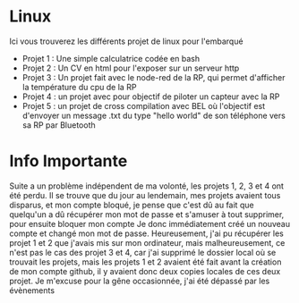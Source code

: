 # Linux
Ici vous trouverez les différents projet de linux pour l'embarqué
* Projet 1 : Une simple calculatrice codée en bash
* Projet 2 : Un CV en html pour l'exposer sur un serveur http
* Projet 3 : Un projet fait avec le node-red de la RP, qui permet d'afficher la température du cpu de la RP
* Projet 4 : un projet avec pour objectif de piloter un capteur avec la RP
* Projet 5 : un projet de cross compilation avec BEL où l'objectif est d'envoyer un message .txt du type "hello world" de son téléphone vers sa RP par Bluetooth

# Info Importante
Suite a un problème indépendent de ma volonté, les projets 1, 2, 3 et 4 ont été perdu.
Il se trouve que du jour au lendemain, mes projets avaient tous disparus, et mon compte bloqué, je pense que c'est dû au fait que quelqu'un a dû récupérer mon mot de passe et s'amuser à tout supprimer, pour ensuite bloquer mon compte
Je donc immédiatement créé un nouveau compte et changé mon mot de passe.
Heureusement, j'ai pu récupérer les projet 1 et 2 que j'avais mis sur mon ordinateur, mais malheureusement, ce n'est pas le cas des projet 3 et 4, car j'ai supprimé le dossier local où se trouvait les projets, mais les projets 1 et 2 avaient été fait avant la création de mon compte github, il y avaient donc deux copies locales de ces deux projet.
Je m'excuse pour la gêne occasionnée, j'ai été dépassé par les évènements
